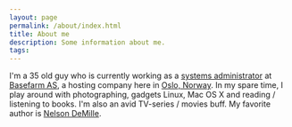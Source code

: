 ```yaml
---
layout: page
permalink: /about/index.html
title: About me
description: Some information about me.
tags: 
---
```


I'm a 35 old guy who is currently working as a [systems administrator][4] at [Basefarm AS][1], a hosting company here in [Oslo, Norway][2].
In my spare time, I play around with photographing, gadgets Linux, Mac OS X and reading / listening to books. I'm also an avid TV-series / movies buff. My favorite author is [Nelson DeMille][3].

[1]: https://www.basefarm.com/en/
[2]: http://en.wikipedia.org/wiki/Oslo
[3]: http://en.wikipedia.org/wiki/Nelson_DeMille
[4]: http://en.wikipedia.org/wiki/System_administrator
